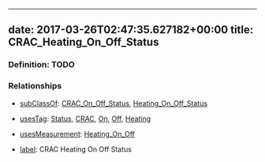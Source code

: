 
---
date: 2017-03-26T02:47:35.627182+00:00
title: CRAC_Heating_On_Off_Status
---
### Definition: TODO

### Relationships

* [subClassOf](http://www.w3.org/2000/01/rdf-schema#subClassOf): [CRAC_On_Off_Status](https://brickschema.org/schema/1.0/Brick#CRAC_On_Off_Status), [Heating_On_Off_Status](https://brickschema.org/schema/1.0/Brick#Heating_On_Off_Status)

* [usesTag](https://brickschema.org/schema/1.0/BrickFrame#usesTag): [Status](https://brickschema.org/schema/1.0/BrickTag#Status), [CRAC](https://brickschema.org/schema/1.0/BrickTag#CRAC), [On](https://brickschema.org/schema/1.0/BrickTag#On), [Off](https://brickschema.org/schema/1.0/BrickTag#Off), [Heating](https://brickschema.org/schema/1.0/BrickTag#Heating)

* [usesMeasurement](https://brickschema.org/schema/1.0/BrickFrame#usesMeasurement): [Heating_On_Off](https://brickschema.org/schema/1.0/Brick#Heating_On_Off)

* [label](http://www.w3.org/2000/01/rdf-schema#label): CRAC Heating On Off Status
